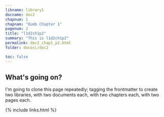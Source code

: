 ```yaml
---
libname: library1
docname: doc2
chapnum: 1
chapnam: "Dumb Chapter 1"
pagenum: 2
title: "l1d2ch1p2"
summary: "This is l1d2ch1p2"
permalink: doc2_chap1_p2.html
folder: docos\/doc2

toc: false
---
```


## What's going on?

I'm going to clone this page repeatedly; tagging the frontmatter to create two libraries, with two documents each, with two chapters each, with two pages each.

{% include links.html %}